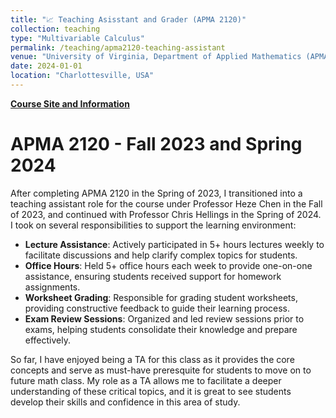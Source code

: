 ```yaml
---
title: "📈 Teaching Asisstant and Grader (APMA 2120)"
collection: teaching
type: "Multivariable Calculus"
permalink: /teaching/apma2120-teaching-assistant
venue: "University of Virginia, Department of Applied Mathematics (APMA)"
date: 2024-01-01 
location: "Charlottesville, USA"
---
```


[**Course Site and Information**](https://www.coursicle.com/virginia/courses/APMA/2120/)

APMA 2120 - Fall 2023 and Spring 2024
======
After completing APMA 2120 in the Spring of 2023, I transitioned into a teaching assistant role for the course under Professor Heze Chen in the Fall of 2023, and continued with Professor Chris Hellings in the Spring of 2024. I took on several responsibilities to support the learning environment:

- **Lecture Assistance**: Actively participated in 5+ hours lectures weekly to facilitate discussions and help clarify complex topics for students.
- **Office Hours**: Held 5+ office hours each week to provide one-on-one assistance, ensuring students received support for homework assignments.
- **Worksheet Grading**: Responsible for grading student worksheets, providing constructive feedback to guide their learning process.
- **Exam Review Sessions**: Organized and led review sessions prior to exams, helping students consolidate their knowledge and prepare effectively.

So far, I have enjoyed being a TA for this class as it provides the core concepts and serve as must-have preresquite for students to move on to future math class. My role as a TA allows me to facilitate a deeper understanding of these critical topics, and it is great to see students develop their skills and confidence in this area of study.
